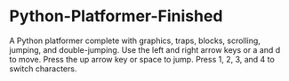 # Python-Platformer-Finished
A Python platformer complete with graphics, traps, blocks, scrolling, jumping, and double-jumping.
Use the left and right arrow keys or a and d to move. Press the up arrow key or space to jump. Press 1, 2, 3, and 4 to switch characters.
